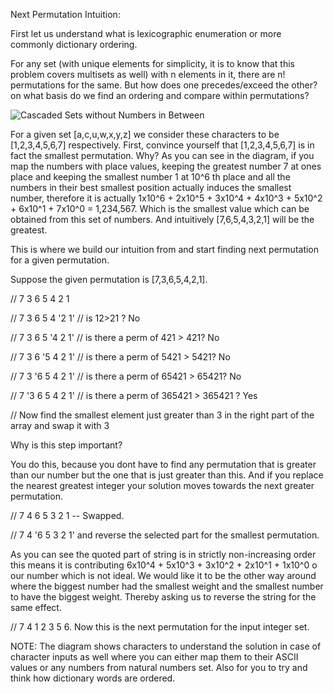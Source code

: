 Next Permutation Intuition​:

First let us understand what is lexicographic enumeration or more commonly dictionary ordering.

For any set (with unique elements for simplicity, it is to know that this problem covers multisets as well) with n elements in it,
there are n! permutations for the same. But how does one precedes/exceed the other? on what basis do we find an ordering and compare within permutations?



![Cascaded Sets without Numbers in Between](https://github.com/SlimShadybrvh/CheatCode/assets/107948730/dcb607c4-34f0-475a-86c1-f56a64151495)

For a given set [a,c,u,w,x,y,z] we consider these characters to be [1,2,3,4,5,6,7] respectively. First, convince yourself that 
[1,2,3,4,5,6,7] is in fact the smallest permutation. Why? As you can see in the diagram, if you map the numbers with place values, keeping the greatest number 7 at ones place and keeping the smallest number 1 at 10^6 th place and all the numbers in their best smallest position actually induces the smallest number, therefore it is actually 1x10^6 + 2x10^5 + 3x10^4 + 4x10^3 + 5x10^2 + 6x10^1 + 7x10^0 = 1,234,567. Which is the smallest value which can be obtained from this set of numbers.
And intuitively [7,6,5,4,3,2,1] will be the greatest.

This is where we build our intuition from and start finding next permutation for a given permutation.

Suppose the given permutation is [7,3,6,5,4,2,1].

// 7 3 6 5 4 2 1

// 7 3 6 5 4 '2 1' // is 12>21 ? No

// 7 3 6 5 '4 2 1' // is there a perm of 421 > 421? No 

// 7 3 6 '5 4 2 1' // is there a perm of 5421 > 5421? No

// 7 3 '6 5 4 2 1' // is there a perm of 65421 > 65421? No

// 7 '3 6 5 4 2 1' // is there a perm of 365421 > 365421 ? Yes 

// Now find the smallest element just greater than 3 in the right part of the array and swap it with 3

Why is this step important?

You do this, because you dont have to find any permutation that is greater than our number but the one that is just greater than this. And if you replace the nearest greatest integer your solution moves towards the next greater permutation.

// 7 4 6 5 3 2 1 -- Swapped.

// 7 4 '6 5 3 2 1' and reverse the selected part for the smallest permutation.

As you can see the quoted part of string is in strictly non-increasing order this means it is contributing 
6x10^4 + 5x10^3 + 3x10^2 + 2x10^1 + 1x10^0 o our number which is not ideal. We would like it to be the other way around where the biggest number had the smallest weight and the smallest number to have the biggest weight. Thereby asking us to reverse the string for the same effect.

// 7 4 1 2 3 5 6. Now this is the next permutation for the input integer set. 

NOTE: The diagram shows characters to understand the solution in case of character inputs as well where you can either map them to their ASCII values or any numbers from natural numbers set. Also for you to try and think how dictionary words are ordered.
